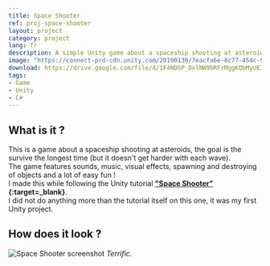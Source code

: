 ```yaml
---
title: Space Shooter
ref: proj-space-shooter
layout: project
category: project
lang: fr
description: A simple Unity game about a spaceship shooting at asteroids made by following a tutorial.
image: "https://connect-prd-cdn.unity.com/20190130/7eacfa6e-8c77-454c-9d79-02ba14cf2146_spaceshooter_projectheader.png.200x0x1.webp"
download: https://drive.google.com/file/d/1F4NDGP_DxlNW9bRFrMggKQbMyUE18MuM/view?usp=sharing
tags:
- Game
- Unity
- C#
---
```


## What is it ?

This is a game about a spaceship shooting at asteroids, the goal is the survive the longest time (but it doesn't get harder with each wave).  
The game features sounds, music, visual effects, spawning and destroying of objects and a lot of easy fun !  
I made this while following the Unity tutorial **["Space Shooter"](https://learn.unity.com/project/space-shooter-tutorial){:target=_blank}**.  
I did not do anything more than the tutorial itself on this one, it was my first Unity project.

## How does it look ?

![Space Shooter screenshot](https://i.imgur.com/0leNtqg.png)
*Terrific.*

